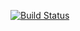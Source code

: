 [![Build Status](https://travis-ci.com/entertainment-database/Etdb.ServiceBase.AspNetCore.svg?branch=master)](https://travis-ci.com/entertainment-database/Etdb.ServiceBase.AspNetCore)
